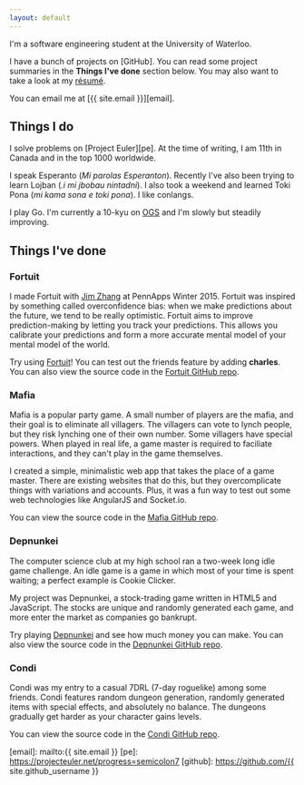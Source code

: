 ```yaml
---
layout: default
---
```


I'm a software engineering student at the University of Waterloo.

I have a bunch of projects on [GitHub]. You can read some project summaries in the **Things I've done** section below. You may also want to take a look at my [résumé][resume].

You can email me at [{{ site.email }}][email].

## Things I do

I solve problems on [Project Euler][pe]. At the time of writing, I am 11th in Canada and in the top 1000 worldwide.

I speak Esperanto (*Mi parolas Esperanton*). Recently I've also been trying to learn Lojban (*.i mi jbobau nintadni*). I also took a weekend and learned Toki Pona (*mi kama sona e toki pona*). I like conlangs.

I play Go. I'm currently a 10-kyu on [OGS] and I'm slowly but steadily improving.

## Things I've done

### Fortuit

I made Fortuit with [Jim Zhang](http://neynt.ca/) at PennApps Winter 2015. Fortuit was inspired by something called overconfidence bias: when we make predictions about the future, we tend to be really optimistic. Fortuit aims to improve prediction-making by letting you track your predictions. This allows you calibrate your predictions and form a more accurate mental model of your mental model of the world.

Try using [Fortuit][tryfortuit]! You can test out the friends feature by adding **charles**. You can also view the source code in the [Fortuit GitHub repo][fortuit].

### Mafia

Mafia is a popular party game. A small number of players are the mafia, and their goal is to eliminate all villagers. The villagers can vote to lynch people, but they risk lynching one of their own number. Some villagers have special powers. When played in real life, a game master is required to faciliate interactions, and they can't play in the game themselves.

I created a simple, minimalistic web app that takes the place of a game master. There are existing websites that do this, but they overcomplicate things with variations and accounts. Plus, it was a fun way to test out some web technologies like AngularJS and Socket.io.

You can view the source code in the [Mafia GitHub repo][mafia].

### Depnunkei

The computer science club at my high school ran a two-week long idle game challenge. An idle game is a game in which most of your time is spent waiting; a perfect example is Cookie Clicker.

My project was Depnunkei, a stock-trading game written in HTML5 and JavaScript. The stocks are unique and randomly generated each game, and more enter the market as companies go bankrupt.

Try playing [Depnunkei][playdepnunkei] and see how much money you can make. You can also view the source code in the [Depnunkei GitHub repo][depnunkei].

### Condi

Condi was my entry to a casual 7DRL (7-day roguelike) among some friends. Condi features random dungeon generation, randomly generated items with special effects, and absolutely no balance. The dungeons gradually get harder as your character gains levels.

You can view the source code in the [Condi GitHub repo][condi].


[resume]: CharlesZinn.pdf
[OGS]: https://online-go.com/user/view/69260
[tryfortuit]: http://fortuit.semicolon.ca
[fortuit]: https://github.com/Semicolon314/fortuit
[mafia]: https://github.com/Semicolon314/mafia
[playdepnunkei]: /depnunkei
[depnunkei]: https://github.com/Semicolon314/depnunkei
[condi]: https://github.com/Semicolon314/condi
[email]: mailto:{{ site.email }}
[pe]: https://projecteuler.net/progress=semicolon7
[github]: https://github.com/{{ site.github_username }}

